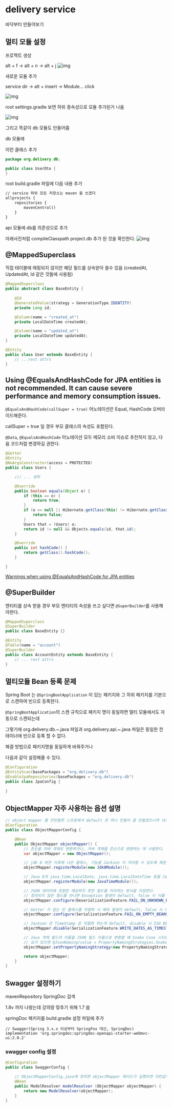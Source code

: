 # delivery service

바닥부터 만들어보기

## 멀티 모듈 설정

프로젝트 생성

alt + f -> alt + n -> alt + j
![img](./imgs/1.png)

새로운 모듈 추가 

service dir -> alt + insert -> Module... click

![img](./imgs/2.png)

root settings.gradle 보면 하위 종속성으로 모듈 추가된거 나옴

![img](./imgs/3.png)

그리고 똑같이 db 모듈도 만들어줌

db 모듈에 

이런 클래스 추가
```java
package org.delivery.db;

public class UserDto {
}
```

root build.gradle 파일에 다음 내용 추가

```txt
// service 하위 모든 저장소는 maven 을 쓰겠다
allprojects {
    repositories {
        mavenCentral()
    }
}
```

api 모듈에 db를 의존성으로 추가

아래사진처럼 compileClasspath project.db 추가 된 것을 확인한다.
![img](./imgs/4.png)

## @MappedSuperclass

직접 테이블에 매핑되지 않지만 해당 필드를 상속받아 쓸수 있음 (createdAt, UpdatedAt, Id 같은 것들에 사용됨)

```java
@MappedSuperclass
public abstract class BaseEntity {
    
    @Id
    @GeneratedValue(strategy = GenerationType.IDENTITY)
    private Long id;

    @Column(name = "created_at")
    private LocalDateTime createdAt;

    @Column(name = "updated_at")
    private LocalDateTime updatedAt;
}

@Entity
public class User extends BaseEntity {
    // ...rest attrs
}
```

## Using @EqualsAndHashCode for JPA entities is not recommended. It can cause severe performance and memory consumption issues. 

`@EqualsAndHashCode(callSuper = true)` 어노테이션은 Equal, HashCode 오버라이드해준다.

callSuper = true 일 경우 부모 클래스의 속성도 포함된다.

`@Data`, `@EqualsAndHashCode` 어노테이션 모두 메모리 소비 이슈로 추천하지 않고, 다음 코드처럼 변경하길 권한다.

```java
@Getter
@Entity
@NoArgsConstructor(access = PROTECTED)
public class Users {

    /// ... 생략

    @Override
    public boolean equals(Object o) {
        if (this == o) {
            return true;
        }
        if (o == null || Hibernate.getClass(this) != Hibernate.getClass(o)) {
            return false;
        }
        Users that = (Users) o;
        return id != null && Objects.equals(id, that.id);
    }

    @Override
    public int hashCode() {
        return getClass().hashCode();
    }

}
```
[Warnings when using @EqualsAndHashCode for JPA entities](https://youtrack.jetbrains.com/issue/IDEA-279243/Warnings-when-using-EqualsAndHashCode-for-JPA-entities)


## @SuperBuilder

엔티티를 상속 받을 경우 부모 엔티티의 속성을 쓰고 싶다면 `@SuperBuilder`를 사용해야한다.

```java
@MappedSuperclass
@SuperBuilder
public class BaseEntity {}

@Entity
@Table(name = "account")
@SuperBuilder
public class AccountEntity extends BaseEntity {
    // ... rest attrs
}
```

## 멀티모듈 Bean 등록 문제

Spring Boot 는 `@SpringBootApplication` 이 있는 패키지와 그 하위 패키지를 기본으로 스캔하여 빈으로 등록한다.

`@SpringBootApplication`의 스캔 규칙으로 패키지 명이 동일하면 멀티 모듈에서도 자동으로 스캔되는데

그렇기에 org.delivery.db.~.java 파일과 org.delivery.api.~.java 파일은 동일한 컨테이너에 빈으로 등록 할 수 없다.

해결 방법으로 패키지명을 동일하게 바꿔주거나

다음과 같이 설정해줄 수 있다.
```java
@Configuration
@EntityScan(basePackages = "org.delivery.db")
@EnableJpaRepositories(basePackages = "org.delivery.db")
public class JpaConfig { 
    
}
```

## ObjectMapper 자주 사용하는 옵션 설명

```java
// object mapper 를 안만들면 스프링에서 default 로 하나 만들어 줌 만들었으니까 내것으로 적용될 것
@Configuration
public class ObjectMapperConfig {

    @Bean
    public ObjectMapper objectMapper() {
        // 존슨을 자바 객체로 변환하거나, 자바 객체를 존슨으로 변환하는 데 사용한다.
        var objectMapper = new ObjectMapper();

        // jdk 8 버전 이후에 나온 클래스, 기능을 Jackson 이 처라할 수 있도록 해준다.
        objectMapper.registerModule(new Jdk8Module());

        // Java 8의 java.time.LocalDate, java.time.LocalDateTime 등을 Jackson 이 처리할 수 있도록 해준다.
        objectMapper.registerModule(new JavaTimeModule());

        // JSON 데이터에 포함된 예상하지 못한 필드를 처리하는 방식을 지정한다.
        // 정의되지 않은 필드를 만나면 Exception 발생이 default, false 시 이를 무시하고 de/serialization 수행
        objectMapper.configure(DeserializationFeature.FAIL_ON_UNKNOWN_PROPERTIES, false);

        // Getter 가 없는 빈 클래스를 직렬화 시 예외 발생이 default, false 시 이를 무시하고 de/serialization 수행, 모든 필드가 null 일 경우 사용됨
        objectMapper.configure(SerializationFeature.FAIL_ON_EMPTY_BEANS, false); //

        // Jackson 은 TimeStamp 로 직렬화 하는게 default, disable 시 ISO 8601 형식으로 직렬화 됨, LocalDate, LocalDateTime 을 가독성 좋게 변경할 떄 사용
        objectMapper.disable(SerializationFeature.WRITE_DATES_AS_TIMESTAMPS);

        // Java 객채 필드의 이름을 JSON 필드 이름으로 변환할 떄 Snake Case 스타일 지정
        // 요거 있으면 @JsonNaming(value = PropertyNamingStrategies.SnakeCaseStrategy.class) 안붙여도 됨
        objectMapper.setPropertyNamingStrategy(new PropertyNamingStrategies.SnakeCaseStrategy());

        return objectMapper;
    }
}
```

## Swagger 설정하기

mavenRepository SpringDoc 검색

1.8v 까지 나왔는데 강의랑 맞추기 위해 1.7 씀

springDoc 패키지를 build.gradle 설정 파일에 추가 
```text
// Swagger(Spring 3.x.x 이상부터 SpringFox 대신, SpringDoc)
implementation 'org.springdoc:springdoc-openapi-starter-webmvc-ui:2.0.2'
```

### swagger config 설정

```java
@Configuration
public class SwaggerConfig {

    // ObjectMapperConfig.java에 정의한 objectMapper 메서드가 실행되면 리턴값이 요기 파라메터(objectMapper)로 주어짐
    @Bean
    public ModelResolver modelResolver (ObjectMapper objectMapper) {
        return new ModelResolver(objectMapper);
    }
}
```
